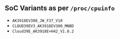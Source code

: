 
## SoC Variants as per `/proc/cpuinfo`

- `AK3918EV300_JW_F37_V10`
- `CLOUD39EV3_AK3918EV300_MNBD`
- `Cloud39E_AK3918E+H42_V1.0.2`
